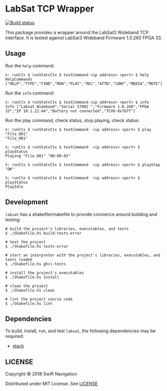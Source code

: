 # LabSat TCP Wrapper

[![Build status][travis-img]][travis]

This package provides a wrapper around the LabSat3 Wideband TCP interface. It is tested against
LabSat3 Wideband Firmware 1.0.260 FPGA 33.


## Usage

Run the `help` command:
```
λ: runCtx $ runStatsCtx $ testCommand <ip address> <port> $ help
HelpCommands ["HELP","TYPE","FIND","MON","PLAY","REC","ATTN","CONF","MEDIA","MUTE"]
```

Run the `info` command:
```
λ: runCtx $ runStatsCtx $ testCommand <ip address> <port> $ info
Info ["Labsat Wideband","Serial 57082 ","Firmware 1.0.260","FPGA 33","IP 10.1.22.44","Battery not connected","TCXO-0x7b7f"]
```

Run the play command, check status, stop playing, check status:
```
λ: runCtx $ runStatsCtx $ testCommand  <ip address> <port> $ play "File_001"
"File_001"

λ: runCtx $ runStatsCtx $ testCommand  <ip address> <port> $ playStatus
Playing "File_001" "00:00:03"

λ: runCtx $ runStatsCtx $ testCommand  <ip address> <port> $ playStop
"OK"

λ: runCtx $ runStatsCtx $ testCommand  <ip address> <port> $ playStatus
PlayIdle
```


## Development

`labsat` has a shakefile/makefile to provide convience around building and testing:

    # build the project's libraries, executables, and tests
    $ ./Shakefile.hs build-tests-error

    # test the project
    $ ./Shakefile.hs tests-error

    # start an interpreter with the project's libraries, executables, and tests loaded
    $ ./Shakefile.hs ghci-tests

    # install the project's executables
    $ ./Shakefile.hs install

    # clean the project
    $ ./Shakefile.hs clean

    # lint the project source code
    $ ./Shakefile.hs lint


## Dependencies

To build, install, run, and test `labsat`, the following dependencies may be required:

+ [stack][stack]


## LICENSE

Copyright © 2018 Swift Navigation

Distributed under MIT License. See [LICENSE](LICENSE)

[stack]:       https://docs.haskellstack.org/en/stable/README/#how-to-install
[travis]:      https://travis-ci.org/swift-nav/labsat
[travis-img]:  https://travis-ci.org/swift-nav/labsat.svg?branch=master
